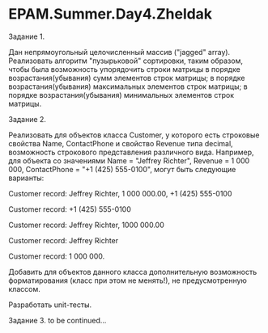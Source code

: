 # EPAM.Summer.Day4.Zheldak

Задание 1.

Дан непрямоугольный целочисленный массив ("jagged" array). Реализовать алгоритм "пузырьковой" сортировки, таким образом, чтобы была возможность упорядочить строки матрицы
в порядке возрастания(убывания) сумм элементов строк матрицы;
в порядке возрастания(убывания) максимальных элементов строк матрицы;
в порядке возрастания(убывания) минимальных элементов строк матрицы.

Задание 2.

Реализовать для объектов класса Customer, у которого есть строковые свойства Name, ContactPhone и свойство Revenue типа decimal, возможность строкового представления различного вида. Например, для объекта со значениями Name = "Jeffrey Richter", Revenue = 1 000 000, ContactPhone = "+1 (425) 555-0100", могут быть следующие варианты:

Customer record: Jeffrey Richter, 1 000 000.00, +1 (425) 555-0100

Customer record: +1 (425) 555-0100

Customer record: Jeffrey Richter, 1000 000.00

Customer record: Jeffrey Richter

Customer record: 1 000 000.

Добавить для объектов данного класса дополнительную возможность форматирования (класс при этом не менять!), не предусмотренную классом.

Разработать unit-тесты.

Задание 3. to be continued...

